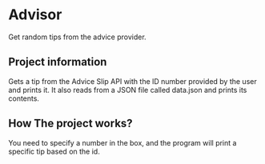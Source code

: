 # Advisor

Get random tips from the advice provider.

## Project information
Gets a tip from the Advice Slip API with the ID number provided by the user and prints it. It also reads from a JSON file called data.json and prints its contents. 

## How The project works? 
You need to specify a number in the box, and the program will print a specific tip based on the id.
